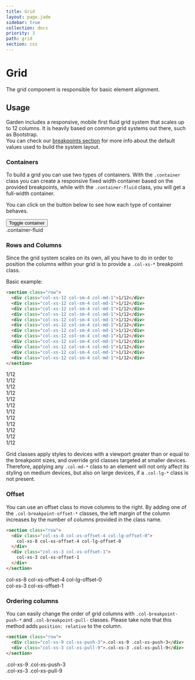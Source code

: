 ```yaml
---
title: Grid
layout: page.jade
sidebar: true
collection: docs
priority: 3
path: grid
section: css
---
```


# Grid
<p class="lead">
  The grid component is responsible for basic element alignment.
</p>

## Usage

Garden includes a responsive, mobile first fluid grid system that scales up to 12 columns. It is heavily based on common grid systems out there, such as Bootstrap.  
You can check our [breakpoints section](/components/css-utilities.html#breakpoints) for more info about the default values used to build the system layout.

### Containers
To build a grid you can use two types of containers. With the `.container` class you can create a responsive fixed width container based on the provided breakpoints, while with the `.container-fluid` class, you will get a full-width container.

You can click on the button below to see how each type of container behaves.

<button type="button" class="button button-secondary" data-toggle-container>
  Toggle container
</button>
<div class="example">
  <div class="example-container--fluid" data-container>
    <section class="row">
      <div class="col-xs-12 col-sm-12 col-md-12">
        <div data-container-text>.container-fluid</div>
      </div>
    </section>
    <section class="row">
      <div class="col-xs-12 col-sm-6 col-md-3"><div></div></div>
      <div class="col-xs-12 col-sm-6 col-md-3"><div></div></div>
      <div class="col-xs-12 col-sm-6 col-md-3"><div></div></div>
      <div class="col-xs-12 col-sm-6 col-md-3"><div></div></div>
      <div class="col-xs-12 col-sm-6 col-md-6"><div></div></div>
      <div class="col-xs-12 col-sm-6 col-md-6"><div></div></div>
    </section>
  </div>
</div>

### Rows and Columns
Since the grid system scales on its own, all you have to do in order to position the columns within your grid is to provide a `.col-xs-*` breakpoint class.

Basic example:

```html
<section class="row">
  <div class="col-xs-12 col-sm-4 col-md-1">1/12</div>
  <div class="col-xs-12 col-sm-4 col-md-1">1/12</div>
  <div class="col-xs-12 col-sm-4 col-md-1">1/12</div>
  <div class="col-xs-12 col-sm-4 col-md-1">1/12</div>
  <div class="col-xs-12 col-sm-4 col-md-1">1/12</div>
  <div class="col-xs-12 col-sm-4 col-md-1">1/12</div>
  <div class="col-xs-12 col-sm-4 col-md-1">1/12</div>
  <div class="col-xs-12 col-sm-4 col-md-1">1/12</div>
  <div class="col-xs-12 col-sm-4 col-md-1">1/12</div>
  <div class="col-xs-12 col-sm-4 col-md-1">1/12</div>
  <div class="col-xs-12 col-sm-4 col-md-1">1/12</div>
  <div class="col-xs-12 col-sm-4 col-md-1">1/12</div>
</section>
```
<div class="example">
  <section class="row">
    <div class="col-xs-12 col-sm-4 col-md-1"><div>1/12</div></div>
    <div class="col-xs-12 col-sm-4 col-md-1"><div>1/12</div></div>
    <div class="col-xs-12 col-sm-4 col-md-1"><div>1/12</div></div>
    <div class="col-xs-12 col-sm-4 col-md-1"><div>1/12</div></div>
    <div class="col-xs-12 col-sm-4 col-md-1"><div>1/12</div></div>
    <div class="col-xs-12 col-sm-4 col-md-1"><div>1/12</div></div>
    <div class="col-xs-12 col-sm-4 col-md-1"><div>1/12</div></div>
    <div class="col-xs-12 col-sm-4 col-md-1"><div>1/12</div></div>
    <div class="col-xs-12 col-sm-4 col-md-1"><div>1/12</div></div>
    <div class="col-xs-12 col-sm-4 col-md-1"><div>1/12</div></div>
    <div class="col-xs-12 col-sm-4 col-md-1"><div>1/12</div></div>
    <div class="col-xs-12 col-sm-4 col-md-1"><div>1/12</div></div>
  </section>
</div>

Grid classes apply styles to devices with a viewport greater than or equal to the breakpoint sizes, and override grid classes targeted at smaller devices. Therefore, applying any `.col-md-*` class to an element will not only affect its styling on medium devices, but also on large devices, if a `.col-lg-*` class is not present.

### Offset
You can use an offset class to move columns to the right. By adding one of the `.col-breakpoint-offset-*` classes, the left margin of the column increases by the number of columns provided in the class name.

```html
<section class="row">
  <div class="col-xs-8 col-xs-offset-4 col-lg-offset-0">
    col-xs-8 col-xs-offset-4 col-lg-offset-0
  </div>
  <div class="col-xs-3 col-xs-offset-1">
    col-xs-3 col-xs-offset-1
  </div>
</section>
```
<div class="example">
  <section class="row">
    <div class="col-xs-8 col-xs-offset-4 col-lg-offset-0">
      <div>col-xs-8 col-xs-offset-4 col-lg-offset-0</div>
    </div>
    <div class="col-xs-3 col-xs-offset-1">
      <div>col-xs-3 col-xs-offset-1</div>
    </div>
  </section>
</div>

### Ordering columns
You can easily change the order of grid columns with `.col-breakpoint-push-*` and
`.col-breakpoint-pull-` classes. Please take note that this method adds `position:
relative` to the column.

```html
<section class="row">
  <div class="col-xs-9 col-xs-push-3">.col-xs-9 .col-xs-push-3</div>
  <div class="col-xs-3 col-xs-pull-9">.col-xs-3 .col-xs-pull-9</div>
</section>
```
<div class="example">
  <section class="row">
    <div class="col-xs-9 col-xs-push-3">
      <div>.col-xs-9 .col-xs-push-3</div>
    </div>
    <div class="col-xs-3 col-xs-pull-9">
      <div>.col-xs-3 .col-xs-pull-9</div>
    </div>
  </section>
</div>
